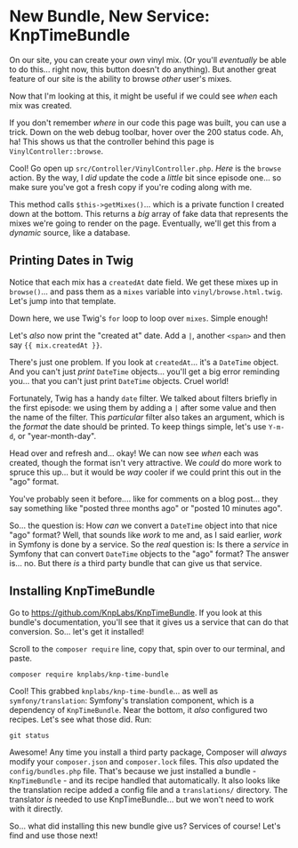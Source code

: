 # New Bundle, New Service: KnpTimeBundle

On our site, you can create your *own* vinyl mix. (Or you'll *eventually* be able
to do this... right now, this button doesn't do anything). But another
great feature of our site is the ability to browse *other* user's mixes.

Now that I'm looking at this, it might be useful if we could see *when* each mix
was created.

If you don't remember *where* in our code this page was built, you can use a trick.
Down on the web debug toolbar, hover over the 200 status code. Ah, ha! This shows
us that the controller behind this page is `VinylController::browse`.

Cool! Go open up `src/Controller/VinylController.php`. *Here* is the `browse` action.
By the way, I *did* update the code a *little* bit since episode one... so make sure
you've got a fresh copy if you're coding along with me.

This method calls `$this->getMixes()`... which is a private function I created down
at the bottom. This returns a *big* array of fake data that represents the mixes
we're going to render on the page. Eventually, we'll get this from a *dynamic* source,
like a database.

## Printing Dates in Twig

Notice that each mix has a `createdAt` date field. We get these mixes up
in `browse()`... and pass them as a `mixes` variable into `vinyl/browse.html.twig`.
Let's jump into that template.

Down here, we use Twig's `for` loop to loop over `mixes`. Simple enough!

Let's *also* now print the "created at" date. Add a `|`, another `<span>` and then
say `{{ mix.createdAt }}`.

There's just one problem. If you look at `createdAt`... it's a `DateTime` object.
And you can't just *print* `DateTime` objects... you'll get a big error reminding
you... that you can't just print `DateTime` objects. Cruel world!

Fortunately, Twig has a handy `date` filter. We talked about filters briefly
in the first episode: we using them by adding a `|` after some value and then the
name of the filter. This *particular* filter also takes an argument, which is the
*format* the date should be printed. To keep things simple, let's use `Y-m-d`, or
"year-month-day".

Head over and refresh and... okay! We can now see *when* each was created, though
the format isn't very attractive. We *could* do more work to spruce this up...
but it would be *way* cooler if we could print this out in the "ago" format.

You've probably seen it before.... like for comments on a blog post... they say
something like "posted three months ago" or "posted 10 minutes ago".

So... the question is: How *can* we convert a `DateTime` object into that nice
"ago" format? Well, that sounds like *work* to me and, as I said earlier, *work*
in Symfony is done by a service. So the *real* question is: Is there a *service*
in Symfony that can convert `DateTime` objects to the "ago" format? The answer
is... no. But there *is* a third party bundle that can give us that service.

## Installing KnpTimeBundle

Go to https://github.com/KnpLabs/KnpTimeBundle. If you look at this bundle's
documentation, you'll see that it gives us a service that can do that conversion.
So... let's get it installed!

Scroll to the `composer require` line, copy that, spin over to our terminal,
and paste.

```terminal-silent
composer require knplabs/knp-time-bundle
```

Cool! This grabbed `knplabs/knp-time-bundle`... as well as `symfony/translation`:
Symfony's translation component, which is a dependency of `KnpTimeBundle`. Near
the bottom, it *also* configured two recipes. Let's see what those did. Run:

```terminal
git status
```

Awesome! Any time you install a third party package, Composer will *always*
modify your `composer.json` and `composer.lock` files. This *also* updated the
`config/bundles.php` file. That's because we just installed a bundle -
`KnpTimeBundle` - and its recipe handled that automatically. It also looks like
the translation recipe added a config file and a `translations/` directory. The
translator *is* needed to use KnpTimeBundle... but we won't need to work with it
directly.

So... what did installing this new bundle give us? Services of course! Let's
find and use those next!
